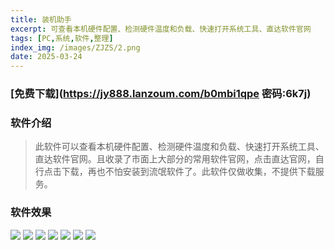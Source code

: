 ```yaml
---
title: 装机助手
excerpt: 可查看本机硬件配置、检测硬件温度和负载、快速打开系统工具、直达软件官网
tags: [PC,系统,软件,整理]
index_img: /images/ZJZS/2.png
date: 2025-03-24
---
```


### [免费下载](https://jy888.lanzoum.com/b0mbi1qpe 密码:6k7j)

### 软件介绍
> 此软件可以查看本机硬件配置、检测硬件温度和负载、快速打开系统工具、直达软件官网。且收录了市面上大部分的常用软件官网，点击直达官网，自行点击下载，再也不怕安装到流氓软件了。此软件仅做收集，不提供下载服务。

### 软件效果
![](/images/ZJZS/0.png)
![](/images/ZJZS/1.png)
![](/images/ZJZS/2.png)
![](/images/ZJZS/3.png)
![](/images/ZJZS/4.png)
![](/images/ZJZS/5.png)
![](/images/ZJZS/6.png)